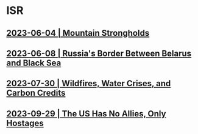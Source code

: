 # ISR

## [2023-06-04 | Mountain Strongholds](https://github.com/just-noticeable/isr/blob/main/docs/2023-06-04.md#mountain-strongholds)

## [2023-06-08 | Russia's Border Between Belarus and Black Sea](https://github.com/just-noticeable/isr/blob/main/docs/2023-06-08.md#russias-border-between-belarus-and-black-sea)

## [2023-07-30 | Wildfires, Water Crises, and Carbon Credits](https://github.com/just-noticeable/isr/blob/main/docs/2023-07-30.md#wildfires-water-crises-and-carbon-credits)

## [2023-09-29 | The US Has No Allies, Only Hostages](https://github.com/just-noticeable/isr/blob/main/docs/2023-09-28.md#the-us-has-no-allies-only-hostages)

